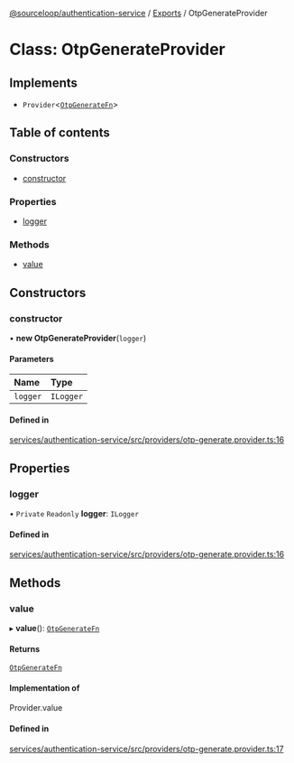 [@sourceloop/authentication-service](../README.md) / [Exports](../modules.md) / OtpGenerateProvider

# Class: OtpGenerateProvider

## Implements

- `Provider`<[`OtpGenerateFn`](../interfaces/OtpGenerateFn.md)\>

## Table of contents

### Constructors

- [constructor](OtpGenerateProvider.md#constructor)

### Properties

- [logger](OtpGenerateProvider.md#logger)

### Methods

- [value](OtpGenerateProvider.md#value)

## Constructors

### constructor

• **new OtpGenerateProvider**(`logger`)

#### Parameters

| Name | Type |
| :------ | :------ |
| `logger` | `ILogger` |

#### Defined in

[services/authentication-service/src/providers/otp-generate.provider.ts:16](https://github.com/sourcefuse/loopback4-microservice-catalog/blob/a84fe677/services/authentication-service/src/providers/otp-generate.provider.ts#L16)

## Properties

### logger

• `Private` `Readonly` **logger**: `ILogger`

#### Defined in

[services/authentication-service/src/providers/otp-generate.provider.ts:16](https://github.com/sourcefuse/loopback4-microservice-catalog/blob/a84fe677/services/authentication-service/src/providers/otp-generate.provider.ts#L16)

## Methods

### value

▸ **value**(): [`OtpGenerateFn`](../interfaces/OtpGenerateFn.md)

#### Returns

[`OtpGenerateFn`](../interfaces/OtpGenerateFn.md)

#### Implementation of

Provider.value

#### Defined in

[services/authentication-service/src/providers/otp-generate.provider.ts:17](https://github.com/sourcefuse/loopback4-microservice-catalog/blob/a84fe677/services/authentication-service/src/providers/otp-generate.provider.ts#L17)
